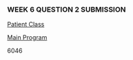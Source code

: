 ### WEEK 6 QUESTION 2 SUBMISSION

[Patient Class](https://repl.it/@Josh2302/Week6Assessment#patient_class.py
)

[Main Program](https://repl.it/@Josh2302/Week6Assessment#question2.py
)

6046
